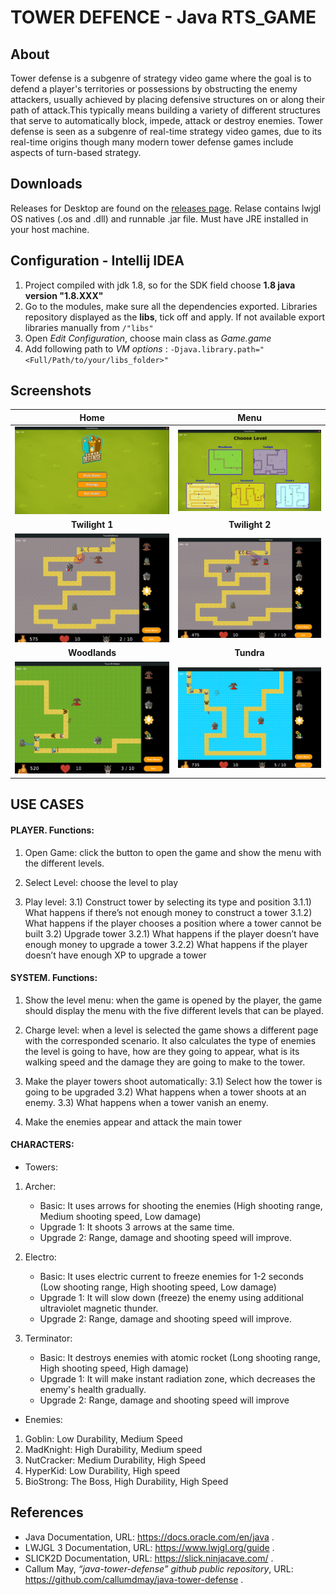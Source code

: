 # TOWER DEFENCE - Java RTS_GAME

## About

Tower defense is a subgenre of strategy video game where the goal is to defend a player's territories or possessions by obstructing the enemy attackers, usually achieved by placing defensive structures on or along their path of attack.This typically means building a variety of different structures that serve to automatically block, impede, attack or destroy enemies. Tower defense is seen as a subgenre of real-time strategy video games, due to its real-time origins though many modern tower defense games include aspects of turn-based strategy.

## Downloads

Releases for Desktop are found on the [releases page](https://github.com/MoneiBall/RTS_Game/releases). Relase contains lwjgl OS natives (.os and .dll) and runnable .jar file. Must have JRE installed in your host machine.   

## Configuration - Intellij IDEA

1. Project compiled with jdk 1.8, so for the SDK field choose **1.8 java version "1.8.XXX"**
2. Go to the modules, make sure all the dependencies exported.
Libraries repository displayed as the **libs**, tick off and apply.
If not available export libraries manually from ```/"libs"```
3. Open <em>Edit Configuration</em>, choose main class as <em>Game.game</em>
4. Add following path to <em>VM options</em> : ```-Djava.library.path="<Full/Path/to/your/libs_folder>"```

## Screenshots

**Home**                         |  **Menu**
:-------------------------------:|:---------------------------------:
![Home](https://github.com/MoneiBall/RTS_Game/blob/master/res/screenshots/home.png)  |  ![Menu](https://github.com/MoneiBall/RTS_Game/blob/master/res/screenshots/menu.png)
**Twilight 1**                      |  **Twilight 2**
![Twilight 1](https://github.com/MoneiBall/RTS_Game/blob/master/res/screenshots/twilight.png)  |  ![Twilight 2](https://github.com/MoneiBall/RTS_Game/blob/master/res/screenshots/twilight-electro.png)
**Woodlands**                       |  **Tundra**
![Woodlands](https://github.com/MoneiBall/RTS_Game/blob/master/res/screenshots/woodlands.png)  |  ![Tundra](https://github.com/MoneiBall/RTS_Game/blob/master/res/screenshots/tundra.png)

## USE CASES
#### PLAYER. Functions:

1) Open Game: click the button to open the game and show the menu with the different levels.
2) Select Level: choose the level to play

3) Play level:
	3.1) Construct tower by selecting its type and position
		3.1.1) What happens if there’s not enough money to construct a tower
		3.1.2) What happens if the player chooses a position where a tower cannot be built
	3.2) Upgrade tower
		3.2.1)  What happens if the player doesn’t have enough money to upgrade a tower
		3.2.2) What happens if the player doesn’t have enough XP to upgrade a tower

#### SYSTEM. Functions:
	
1)  Show the level menu: when the game is opened by the player, the game should display the menu with the five different levels that can be played.

2)  Charge level: when a level is selected the game shows a different page with the corresponded scenario. It also calculates the type of enemies the level is going to have, how are they going to appear, what is its walking speed and the damage they are going to make to the tower.

3) Make the player towers shoot automatically:
	3.1)  Select how the tower is going to be upgraded
	3.2) What happens when a tower shoots at an enemy.
	3.3) What happens when a tower vanish an enemy.

4) Make the enemies appear and attack the main tower

#### CHARACTERS:

- Towers: 
 1) Archer: 
    - Basic: It uses arrows for shooting the enemies (High shooting range, Medium shooting speed, Low damage)
    - Upgrade 1: It shoots 3 arrows at the same time.
    - Upgrade 2: Range, damage and shooting speed will improve.

 2) Electro:
    - Basic: It uses electric current to freeze enemies for 1-2 seconds (Low shooting range, High shooting speed, Low damage)
    - Upgrade 1: It will slow down (freeze) the enemy using additional ultraviolet magnetic thunder.
    - Upgrade 2: Range, damage and shooting speed will improve.

 3) Terminator: 
    - Basic: It destroys enemies with atomic rocket (Long shooting range, High shooting speed, High damage)
    - Upgrade 1: It will make instant radiation zone, which decreases the enemy's health gradually.
    - Upgrade 2: Range, damage and shooting speed will improve

- Enemies:
 1) Goblin: Low Durability, Medium Speed
 2) MadKnight: High Durability, Medium speed
 3) NutCracker: Medium Durability, High Speed
 4) HyperKid: Low Durability, High speed
 5) BioStrong: The Boss, High Durability, High Speed
 
 ## References
 * Java Documentation,
 URL: https://docs.oracle.com/en/java .
* LWJGL 3 Documentation,
 URL: https://www.lwjgl.org/guide .
* SLICK2D Documentation,
 URL: https://slick.ninjacave.com/ .
* Callum May, <em>“java-tower-defense” github public repository</em>,
 URL: https://github.com/callumdmay/java-tower-defense .
